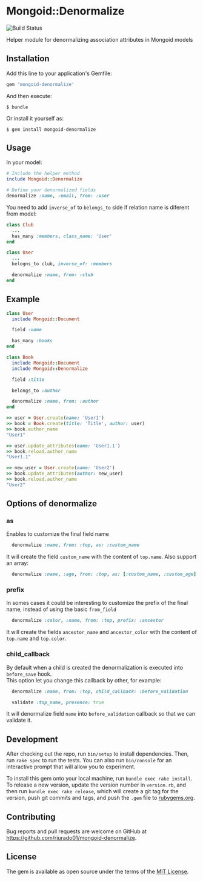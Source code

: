 # Mongoid::Denormalize
![Build Status](https://travis-ci.org/rjurado01/mongoid-denormalize.svg?branch=master)

Helper module for denormalizing association attributes in Mongoid models

## Installation

Add this line to your application's Gemfile:

```ruby
gem 'mongoid-denormalize'
```

And then execute:

    $ bundle

Or install it yourself as:

    $ gem install mongoid-denormalize

## Usage

In your model:

```ruby
# Include the helper method
include Mongoid::Denormalize

# Define your denormalized fields
denormalize :name, :email, from: :user
```

You need to add `inverse_of` to `belongs_to` side if relation name is diferent from model:

```ruby
class Club
  ...
  has_many :members, class_name: 'User'
end

class User
  ...
  belogns_to club, inverse_of: :members

  denormalize :name, from: :club
end
```

## Example

```ruby
class User
  include Mongoid::Document

  field :name

  has_many :books
end

class Book
  include Mongoid::Document
  include Mongoid::Denormalize

  field :title

  belongs_to :author

  denormalize :name, from: :author
end

>> user = User.create(name: 'User1')
>> book = Book.create(title: 'Title', author: user)
>> book.author_name
"User1"

>> user.update_attributes(name: 'User1.1')
>> book.reload.author_name
"User1.1"

>> new_user = User.create(name: 'User2')
>> book.update_attributes(author: new_user)
>> book.reload.author_name
"User2"
```

## Options of denormalize

### as

Enables to customize the final field name

```ruby
  denormalize :name, from: :top, as: :custom_name
```

It will create the field `custom_name` with the content of `top.name`. Also support an array:

```ruby
  denormalize :name, :age, from: :top, as: [:custom_name, :custom_age]
```

### prefix

In somes cases it could be interesting to customize the prefix of the final name, instead of using the basic `from_field`

```ruby
  denormalize :color, :name, from: :top, prefix: :ancestor
```

It will create the fields `ancestor_name` and `ancestor_color` with the content of `top.name` and `top.color`.

### child_callback

By default when a child is created the denormalization is executed into `before_save` hook.  
This option let you change this callback by other, for example:

```ruby
  denormalize :name, from: :top, child_callback: :before_validation

  validate :top_name, presence: true
```

It will denormalize field `name` into `before_validation` callback so that we can validate it.

## Development

After checking out the repo, run `bin/setup` to install dependencies. Then, run `rake spec` to run the tests. You can also run `bin/console` for an interactive prompt that will allow you to experiment.

To install this gem onto your local machine, run `bundle exec rake install`. To release a new version, update the version number in `version.rb`, and then run `bundle exec rake release`, which will create a git tag for the version, push git commits and tags, and push the `.gem` file to [rubygems.org](https://rubygems.org).

## Contributing

Bug reports and pull requests are welcome on GitHub at https://github.com/rjurado01/mongoid-denormalize.

## License

The gem is available as open source under the terms of the [MIT License](http://opensource.org/licenses/MIT).
